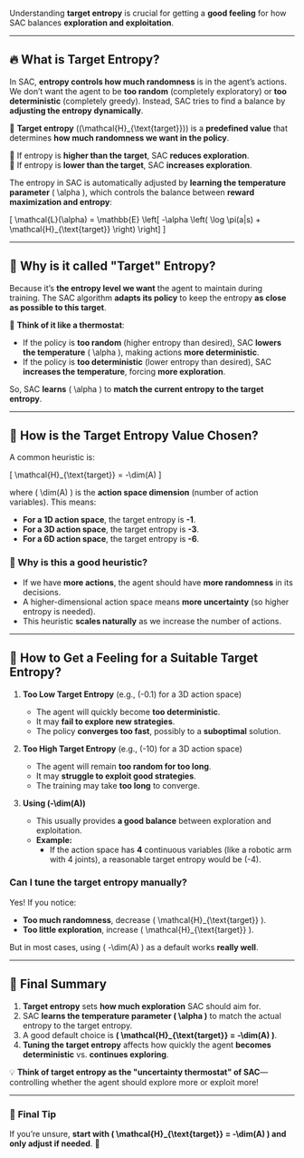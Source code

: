 Understanding **target entropy** is crucial for getting a **good feeling** for how SAC balances **exploration and exploitation**.

---

## 🔥 **What is Target Entropy?**
In SAC, **entropy controls how much randomness** is in the agent’s actions. We don’t want the agent to be **too random** (completely exploratory) or **too deterministic** (completely greedy). Instead, SAC tries to find a balance by **adjusting the entropy dynamically**.

📌 **Target entropy** (\(\mathcal{H}_{\text{target}}\)) is a **predefined value** that determines **how much randomness we want in the policy**.

🔹 If entropy is **higher than the target**, SAC **reduces exploration**.  
🔹 If entropy is **lower than the target**, SAC **increases exploration**.

The entropy in SAC is automatically adjusted by **learning the temperature parameter** \( \alpha \), which controls the balance between **reward maximization and entropy**:

\[
\mathcal{L}(\alpha) = \mathbb{E} \left[ -\alpha \left( \log \pi(a|s) + \mathcal{H}_{\text{target}} \right) \right]
\]

---

## 🎯 **Why is it called "Target" Entropy?**
Because it’s **the entropy level we want** the agent to maintain during training. The SAC algorithm **adapts its policy** to keep the entropy **as close as possible to this target**.

📌 **Think of it like a thermostat**:
- If the policy is **too random** (higher entropy than desired), SAC **lowers the temperature** \( \alpha \), making actions **more deterministic**.
- If the policy is **too deterministic** (lower entropy than desired), SAC **increases the temperature**, forcing **more exploration**.

So, SAC **learns** \( \alpha \) to **match the current entropy to the target entropy**.

---

## 📏 **How is the Target Entropy Value Chosen?**
A common heuristic is:

\[
\mathcal{H}_{\text{target}} = -\dim(A)
\]

where \( \dim(A) \) is the **action space dimension** (number of action variables). This means:
- **For a 1D action space**, the target entropy is **-1**.
- **For a 3D action space**, the target entropy is **-3**.
- **For a 6D action space**, the target entropy is **-6**.

### 🔹 Why is this a good heuristic?
- If we have **more actions**, the agent should have **more randomness** in its decisions.
- A higher-dimensional action space means **more uncertainty** (so higher entropy is needed).
- This heuristic **scales naturally** as we increase the number of actions.

---

## 🤔 **How to Get a Feeling for a Suitable Target Entropy?**
1. **Too Low Target Entropy** (e.g., \(-0.1\) for a 3D action space)
   - The agent will quickly become **too deterministic**.
   - It may **fail to explore new strategies**.
   - The policy **converges too fast**, possibly to a **suboptimal** solution.

2. **Too High Target Entropy** (e.g., \(-10\) for a 3D action space)
   - The agent will remain **too random for too long**.
   - It may **struggle to exploit good strategies**.
   - The training may take **too long** to converge.

3. **Using \(-\dim(A)\)**
   - This usually provides **a good balance** between exploration and exploitation.
   - **Example:**  
     - If the action space has **4** continuous variables (like a robotic arm with 4 joints), a reasonable target entropy would be \(-4\).

### **Can I tune the target entropy manually?**
Yes! If you notice:
- **Too much randomness**, decrease \( \mathcal{H}_{\text{target}} \).
- **Too little exploration**, increase \( \mathcal{H}_{\text{target}} \).

But in most cases, using \( -\dim(A) \) as a default works **really well**.

---

## 🚀 **Final Summary**
1. **Target entropy** sets **how much exploration** SAC should aim for.
2. SAC **learns the temperature parameter \( \alpha \)** to match the actual entropy to the target entropy.
3. A good default choice is **\( \mathcal{H}_{\text{target}} = -\dim(A) \)**.
4. **Tuning the target entropy** affects how quickly the agent **becomes deterministic** vs. **continues exploring**.

💡 **Think of target entropy as the "uncertainty thermostat" of SAC**—controlling whether the agent should explore more or exploit more!

---

### 🎯 **Final Tip**
If you’re unsure, **start with \( \mathcal{H}_{\text{target}} = -\dim(A) \) and only adjust if needed**. 🚀
